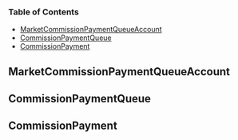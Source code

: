 <!-- Generated by documentation.js. Update this documentation by updating the source code. -->

### Table of Contents

*   [MarketCommissionPaymentQueueAccount][1]
*   [CommissionPaymentQueue][2]
*   [CommissionPayment][3]

## MarketCommissionPaymentQueueAccount

## CommissionPaymentQueue

## CommissionPayment

[1]: #marketcommissionpaymentqueueaccount

[2]: #commissionpaymentqueue

[3]: #commissionpayment
